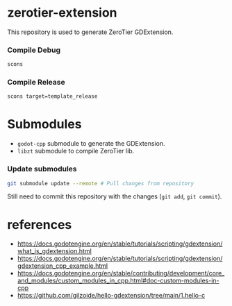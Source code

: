 # zerotier-extension
This repository is used to generate ZeroTier GDExtension.  

### Compile Debug
```bash
scons
```

### Compile Release
```bash
scons target=template_release
```

# Submodules
- `godot-cpp` submodule to generate the GDExtension.
- `libzt` submodule to compile ZeroTier lib.

### Update submodules
```bash
git submodule update --remote # Pull changes from repository
```

Still need to commit this repository with the changes (`git add`, `git commit`).  

# references
- https://docs.godotengine.org/en/stable/tutorials/scripting/gdextension/what_is_gdextension.html
- https://docs.godotengine.org/en/stable/tutorials/scripting/gdextension/gdextension_cpp_example.html
- https://docs.godotengine.org/en/stable/contributing/development/core_and_modules/custom_modules_in_cpp.html#doc-custom-modules-in-cpp
- https://github.com/gilzoide/hello-gdextension/tree/main/1.hello-c